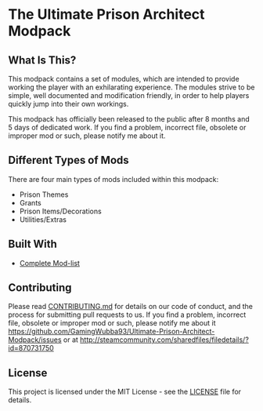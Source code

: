 # The Ultimate Prison Architect Modpack

## What Is This?
This modpack contains a set of modules, which are intended to provide working the player with an exhilarating experience. The modules strive to be simple, well documented and modification friendly, in order to help players quickly jump into their own workings. 

This modpack has officially been released to the public after 8 months and 5 days of dedicated work. If you find a problem, incorrect file, obsolete or improper mod or such, please notify me about it.

## Different Types of Mods
There are four main types of mods included within this modpack:
- Prison Themes
- Grants 
- Prison Items/Decorations
- Utilities/Extras

## Built With
- [Complete Mod-list](http://steamcommunity.com/sharedfiles/filedetails/?id=870731750)

## Contributing

Please read [CONTRIBUTING.md](https://github.com/GamingWubba93/The-Moon-Adventure-Pack/blob/master/CONTRIBUTING.md) for details on our code of conduct, and the process for submitting pull requests to us. If you find a problem, incorrect file, obsolete or improper mod or such, please notify me about it https://github.com/GamingWubba93/Ultimate-Prison-Architect-Modpack/issues or at http://steamcommunity.com/sharedfiles/filedetails/?id=870731750
                      
## License

This project is licensed under the MIT License - see the [LICENSE](https://github.com/GamingWubba93/Ultimate-Prison-Architect-Modpack/blob/master/LICENSE) file for details.
